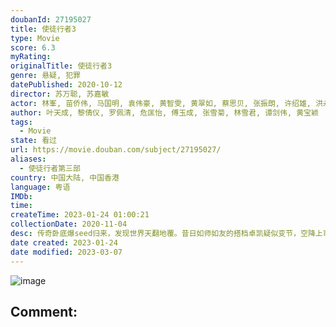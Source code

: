 ```yaml
---
doubanId: 27195027
title: 使徒行者3
type: Movie
score: 6.3
myRating: 
originalTitle: 使徒行者3
genre: 悬疑, 犯罪
datePublished: 2020-10-12
director: 苏万聪, 苏嘉敏
actor: 林峯, 苗侨伟, 马国明, 袁伟豪, 黄智雯, 黄翠如, 蔡思贝, 张振朗, 许绍雄, 洪永城, 连诗雅, 林宣妤, 曾舜晞, 郑则仕, 江美仪, 李国麟, undefined, 杨潮凯, 罗子溢, 曾伟权, 林伟, 李嘉, 林利, 袁镇业, 杨埕, 徐荣, 杨明, 吴卓羲, 张美妮, 赵永洪, 陈少邦, 嘉骏, 谢天华, 姜皓文, 郑恺, 龚慈恩, 李成昌, 戴耀明, 冼灏英, 杜燕歌, 白彪, 康华, 林敬刚, 陈志健, 李忠希, 易智远, 林盛斌, 杨诗敏, 蔡国威, 梁竞徽, 谢东闵, 沈可欣, 郑咏谦, 叶蒨文, 易宇航, 郑诗君, 汤俊明, 王俊棠, 陈伟洪, 黄颖君, 方绍聪, 魏惠文, 黄子雄, 陈国峰, 黄耀煌, 张宝儿, 游嘉欣, 陈嘉慧, 胡美贻, 马俊杰, 陈荣峻, 邵卓尧, 莫家淦, 庄思明, 姚宏远, 李绍坚, 邵展鹏, 焦浩轩, 陈诺忠, 苏逴殷, 陈勉良, 伍礼骞, 李启杰, 陆永, 陈狄克, 李冈龙, 炜烈, 钟志光, 顾冠忠, 梁丽翘, 区明妙, 胡译聪, 徐文浩, 伍礼骞, 利颖怡, 谢可逸, 杨证桦
author: 叶天成, 黎倩仪, 罗佩清, 危匡怡, 傅玉成, 张雪菊, 林雪君, 谭剑伟, 黄宝颖
tags:
  - Movie
state: 看过
url: https://movie.douban.com/subject/27195027/
aliases:
  - 使徒行者第三部
country: 中国大陆, 中国香港
language: 粤语
IMDb: 
time: 
createTime: 2023-01-24 01:00:21
collectionDate: 2020-11-04
desc: 传奇卧底爆seed归来，发现世界天翻地覆。昔日如师如友的搭档卓凯疑似变节，空降上司韦作荣作风强硬。敌友难分，关系错综，一场关乎每个人安危的对决，正愈演愈烈！
date created: 2023-01-24
date modified: 2023-03-07
---
```


![image](p2622659046.jpg)

Comment:
---
